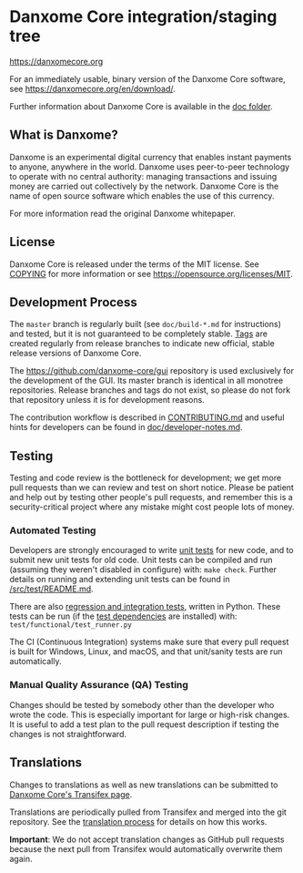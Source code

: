 Danxome Core integration/staging tree
=====================================

https://danxomecore.org

For an immediately usable, binary version of the Danxome Core software, see
https://danxomecore.org/en/download/.

Further information about Danxome Core is available in the [doc folder](/doc).

What is Danxome?
----------------

Danxome is an experimental digital currency that enables instant payments to
anyone, anywhere in the world. Danxome uses peer-to-peer technology to operate
with no central authority: managing transactions and issuing money are carried
out collectively by the network. Danxome Core is the name of open source
software which enables the use of this currency.

For more information read the original Danxome whitepaper.

License
-------

Danxome Core is released under the terms of the MIT license. See [COPYING](COPYING) for more
information or see https://opensource.org/licenses/MIT.

Development Process
-------------------

The `master` branch is regularly built (see `doc/build-*.md` for instructions) and tested, but it is not guaranteed to be
completely stable. [Tags](https://github.com/danxome/danxome/tags) are created
regularly from release branches to indicate new official, stable release versions of Danxome Core.

The https://github.com/danxome-core/gui repository is used exclusively for the
development of the GUI. Its master branch is identical in all monotree
repositories. Release branches and tags do not exist, so please do not fork
that repository unless it is for development reasons.

The contribution workflow is described in [CONTRIBUTING.md](CONTRIBUTING.md)
and useful hints for developers can be found in [doc/developer-notes.md](doc/developer-notes.md).

Testing
-------

Testing and code review is the bottleneck for development; we get more pull
requests than we can review and test on short notice. Please be patient and help out by testing
other people's pull requests, and remember this is a security-critical project where any mistake might cost people
lots of money.

### Automated Testing

Developers are strongly encouraged to write [unit tests](src/test/README.md) for new code, and to
submit new unit tests for old code. Unit tests can be compiled and run
(assuming they weren't disabled in configure) with: `make check`. Further details on running
and extending unit tests can be found in [/src/test/README.md](/src/test/README.md).

There are also [regression and integration tests](/test), written
in Python.
These tests can be run (if the [test dependencies](/test) are installed) with: `test/functional/test_runner.py`

The CI (Continuous Integration) systems make sure that every pull request is built for Windows, Linux, and macOS,
and that unit/sanity tests are run automatically.

### Manual Quality Assurance (QA) Testing

Changes should be tested by somebody other than the developer who wrote the
code. This is especially important for large or high-risk changes. It is useful
to add a test plan to the pull request description if testing the changes is
not straightforward.

Translations
------------

Changes to translations as well as new translations can be submitted to
[Danxome Core's Transifex page](https://www.transifex.com/danxome/danxome/).

Translations are periodically pulled from Transifex and merged into the git repository. See the
[translation process](doc/translation_process.md) for details on how this works.

**Important**: We do not accept translation changes as GitHub pull requests because the next
pull from Transifex would automatically overwrite them again.
